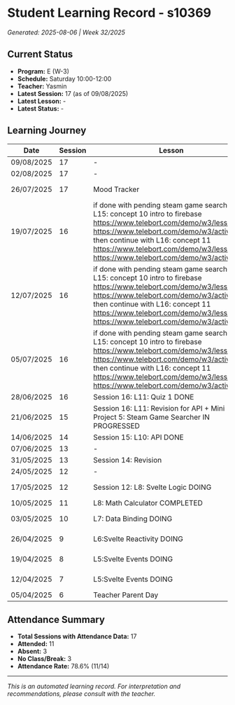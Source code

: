 # Student Learning Record - s10369
*Generated: 2025-08-06 | Week 32/2025*

## Current Status
- **Program:** E (W-3)
- **Schedule:** Saturday 10:00-12:00
- **Teacher:** Yasmin
- **Latest Session:** 17 (as of 09/08/2025)
- **Latest Lesson:** -
- **Latest Status:** -

## Learning Journey
| Date | Session | Lesson | Attendance | Progress |
|------|---------|--------|------------|----------|
| 09/08/2025 | 17 | - | - | - |
| 02/08/2025 | 17 | - | - | - |
| 26/07/2025 | 17 | Mood Tracker | Yasmin | In Progress |
| 19/07/2025 | 16 | if done with pending steam game searcher & L15: concept 10 intro to firebase https://www.telebort.com/demo/w3/lesson/10  https://www.telebort.com/demo/w3/activity/10  then continue with L16: concept 11 https://www.telebort.com/demo/w3/lesson/11  https://www.telebort.com/demo/w3/activity/11 | Absent | - |
| 12/07/2025 | 16 | if done with pending steam game searcher & L15: concept 10 intro to firebase https://www.telebort.com/demo/w3/lesson/10  https://www.telebort.com/demo/w3/activity/10  then continue with L16: concept 11 https://www.telebort.com/demo/w3/lesson/11  https://www.telebort.com/demo/w3/activity/11 | No Class | In Progress |
| 05/07/2025 | 16 | if done with pending steam game searcher & L15: concept 10 intro to firebase https://www.telebort.com/demo/w3/lesson/10  https://www.telebort.com/demo/w3/activity/10  then continue with L16: concept 11 https://www.telebort.com/demo/w3/lesson/11  https://www.telebort.com/demo/w3/activity/11 | Absent | - |
| 28/06/2025 | 16 | Session 16: L11: Quiz 1 DONE | Yasmin | Completed |
| 21/06/2025 | 15 | Session 16: L11: Revision for API + Mini Project 5: Steam Game Searcher IN PROGRESSED | Aisyah | In Progress |
| 14/06/2025 | 14 | Session 15: L10: API DONE | Yasmin | Completed |
| 07/06/2025 | 13 | - | No Class | - |
| 31/05/2025 | 13 | Session 14: Revision | Yasmin | - |
| 24/05/2025 | 12 | - | Absent | - |
| 17/05/2025 | 12 | Session 12: L8: Svelte Logic DOING | Yasmin | In Progress |
| 10/05/2025 | 11 | L8: Math Calculator COMPLETED | Yasmin | Completed |
| 03/05/2025 | 10 | L7: Data Binding DOING | Yasmin | In Progress |
| 26/04/2025 | 9 | L6:Svelte Reactivity DOING | Yasmin | In Progress |
| 19/04/2025 | 8 | L5:Svelte Events DOING | Aisyah | In Progress |
| 12/04/2025 | 7 | L5:Svelte Events DOING | Yasmin | In Progress |
| 05/04/2025 | 6 | Teacher Parent Day | No Class | - |

## Attendance Summary
- **Total Sessions with Attendance Data:** 17
- **Attended:** 11
- **Absent:** 3
- **No Class/Break:** 3
- **Attendance Rate:** 78.6% (11/14)

---
*This is an automated learning record. For interpretation and recommendations, please consult with the teacher.*